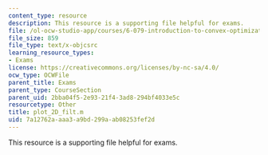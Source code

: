 ```yaml
---
content_type: resource
description: This resource is a supporting file helpful for exams.
file: /ol-ocw-studio-app/courses/6-079-introduction-to-convex-optimization-fall-2009/7a12762aaaa3a9bd299aab08253fef2d_plot_2D_filt.m
file_size: 859
file_type: text/x-objcsrc
learning_resource_types:
- Exams
license: https://creativecommons.org/licenses/by-nc-sa/4.0/
ocw_type: OCWFile
parent_title: Exams
parent_type: CourseSection
parent_uid: 2bba04f5-2e93-21f4-3ad8-294bf4033e5c
resourcetype: Other
title: plot_2D_filt.m
uid: 7a12762a-aaa3-a9bd-299a-ab08253fef2d
---
```

This resource is a supporting file helpful for exams.